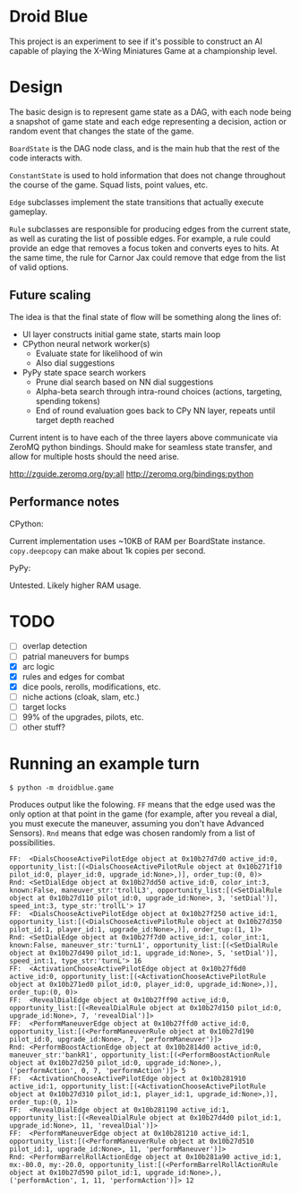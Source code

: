 Droid Blue
===

This project is an experiment to see if it's possible to construct an AI 
capable of playing the X-Wing Miniatures Game at a championship level.
   
   
Design
===

The basic design is to represent game state as a DAG, with each node being a 
snapshot of game state and each edge representing a decision, action or random 
event that changes the state of the game.

`BoardState` is the DAG node class, and is the main hub that the rest of the 
code interacts with.

`ConstantState` is used to hold information that does not change throughout the 
course of the game. Squad lists, point values, etc.

`Edge` subclasses implement the state transitions that actually execute 
gameplay. 

`Rule` subclasses are responsible for producing edges from the current state, 
as well as curating the list of possible edges. For example, a rule could 
provide an edge that removes a focus token and converts eyes to hits. At the 
same time, the rule for Carnor Jax could remove that edge from the list of 
valid options. 

Future scaling
---

The idea is that the final state of flow will be something along the lines of:

- UI layer constructs initial game state, starts main loop
- CPython neural network worker(s) 
    - Evaluate state for likelihood of win
    - Also dial suggestions
- PyPy state space search workers
    - Prune dial search based on NN dial suggestions
    - Alpha-beta search through intra-round choices (actions, targeting, spending tokens)
    - End of round evaluation goes back to CPy NN layer, repeats until target depth reached
    
Current intent is to have each of the three layers above communicate via ZeroMQ 
python bindings. Should make for seamless state transfer, and allow for 
multiple hosts should the need arise.

http://zguide.zeromq.org/py:all
http://zeromq.org/bindings:python


Performance notes
---

CPython:

Current implementation uses ~10KB of RAM per BoardState instance. 
`copy.deepcopy` can make about 1k copies per second.

PyPy:

Untested. Likely higher RAM usage.

TODO
===

- [ ] overlap detection
- [ ] patrial maneuvers for bumps
- [x] arc logic
- [x] rules and edges for combat
- [x] dice pools, rerolls, modifications, etc.
- [ ] niche actions (cloak, slam, etc.)
- [ ] target locks
- [ ] 99% of the upgrades, pilots, etc.
- [ ] other stuff?

Running an example turn
===

    $ python -m droidblue.game

Produces output like the folowing. `FF` means that the edge used was the only 
option at that point in the game (for example, after you reveal a dial, you 
must execute the maneuver, assuming you don't have Advanced Sensors). `Rnd` 
means that edge was chosen randomly from a list of possibilities.


    FF:  <DialsChooseActivePilotEdge object at 0x10b27d7d0 active_id:0, opportunity_list:[(<DialsChooseActivePilotRule object at 0x10b271f10 pilot_id:0, player_id:0, upgrade_id:None>,)], order_tup:(0, 0)>
    Rnd: <SetDialEdge object at 0x10b27dd50 active_id:0, color_int:3, known:False, maneuver_str:'trollL3', opportunity_list:[(<SetDialRule object at 0x10b27d110 pilot_id:0, upgrade_id:None>, 3, 'setDial')], speed_int:3, type_str:'trollL'> 17
    FF:  <DialsChooseActivePilotEdge object at 0x10b27f250 active_id:1, opportunity_list:[(<DialsChooseActivePilotRule object at 0x10b27d350 pilot_id:1, player_id:1, upgrade_id:None>,)], order_tup:(1, 1)>
    Rnd: <SetDialEdge object at 0x10b27f7d0 active_id:1, color_int:1, known:False, maneuver_str:'turnL1', opportunity_list:[(<SetDialRule object at 0x10b27d490 pilot_id:1, upgrade_id:None>, 5, 'setDial')], speed_int:1, type_str:'turnL'> 16
    FF:  <ActivationChooseActivePilotEdge object at 0x10b27f6d0 active_id:0, opportunity_list:[(<ActivationChooseActivePilotRule object at 0x10b271ed0 pilot_id:0, player_id:0, upgrade_id:None>,)], order_tup:(0, 0)>
    FF:  <RevealDialEdge object at 0x10b27ff90 active_id:0, opportunity_list:[(<RevealDialRule object at 0x10b27d150 pilot_id:0, upgrade_id:None>, 7, 'revealDial')]>
    FF:  <PerformManeuverEdge object at 0x10b27ffd0 active_id:0, opportunity_list:[(<PerformManeuverRule object at 0x10b27d190 pilot_id:0, upgrade_id:None>, 7, 'performManeuver')]>
    Rnd: <PerformBoostActionEdge object at 0x10b2814d0 active_id:0, maneuver_str:'bankR1', opportunity_list:[(<PerformBoostActionRule object at 0x10b27d250 pilot_id:0, upgrade_id:None>,), ('performAction', 0, 7, 'performAction')]> 5
    FF:  <ActivationChooseActivePilotEdge object at 0x10b281910 active_id:1, opportunity_list:[(<ActivationChooseActivePilotRule object at 0x10b27d310 pilot_id:1, player_id:1, upgrade_id:None>,)], order_tup:(0, 1)>
    FF:  <RevealDialEdge object at 0x10b281190 active_id:1, opportunity_list:[(<RevealDialRule object at 0x10b27d4d0 pilot_id:1, upgrade_id:None>, 11, 'revealDial')]>
    FF:  <PerformManeuverEdge object at 0x10b281210 active_id:1, opportunity_list:[(<PerformManeuverRule object at 0x10b27d510 pilot_id:1, upgrade_id:None>, 11, 'performManeuver')]>
    Rnd: <PerformBarrelRollActionEdge object at 0x10b281a90 active_id:1, mx:-80.0, my:-20.0, opportunity_list:[(<PerformBarrelRollActionRule object at 0x10b27d590 pilot_id:1, upgrade_id:None>,), ('performAction', 1, 11, 'performAction')]> 12

